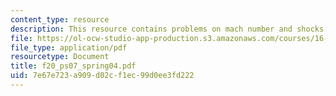 ```yaml
---
content_type: resource
description: This resource contains problems on mach number and shocks.
file: https://ol-ocw-studio-app-production.s3.amazonaws.com/courses/16-01-unified-engineering-i-ii-iii-iv-fall-2005-spring-2006/7e67e723a909d02cf1ec99d0ee3fd222_f20_ps07_spring04.pdf
file_type: application/pdf
resourcetype: Document
title: f20_ps07_spring04.pdf
uid: 7e67e723-a909-d02c-f1ec-99d0ee3fd222
---
```

